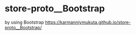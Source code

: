 # store-proto__Bootstrap
by using Bootstrap
https://karmanniymukuta.github.io/store-proto__Bootstrap/
